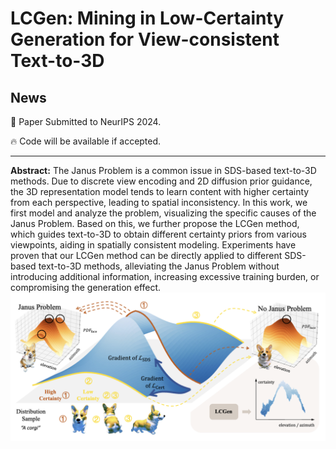 # LCGen: Mining in Low-Certainty Generation for View-consistent Text-to-3D

## News

📄 Paper Submitted to NeurIPS 2024.

🔥 Code will be available if accepted.

---

**Abstract:** The Janus Problem is a common issue in SDS-based text-to-3D methods. Due to discrete view encoding and 2D diffusion prior guidance, the 3D representation model tends to learn content with higher certainty from each perspective, leading to spatial inconsistency. In this work, we first model and analyze the problem, visualizing the specific causes of the Janus Problem. Based on this, we further propose the LCGen method, which guides text-to-3D to obtain different certainty priors from various viewpoints, aiding in spatially consistent modeling. Experiments have proven that our LCGen method can be directly applied to different SDS-based text-to-3D methods, alleviating the Janus Problem without introducing additional information, increasing excessive training burden, or compromising the generation effect.
![fig_intro](fig_intro.png)

